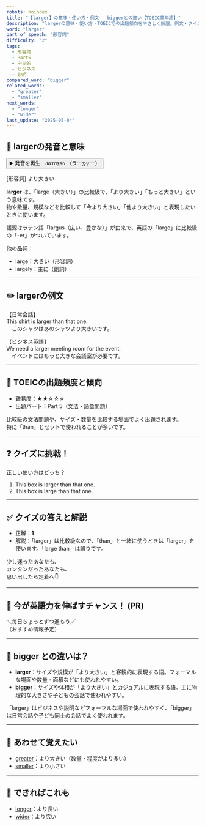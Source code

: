 ```yaml
---
robots: noindex
title: "【larger】の意味・使い方・例文 ― biggerとの違い【TOEIC英単語】"
description: "largerの意味・使い方・TOEICでの出題傾向をやさしく解説。例文・クイズ付きでbiggerとの違いもわかりやすく学べます。"
word: "larger"
part_of_speech: "形容詞"
difficulty: "2"
tags:
  - 形容詞
  - Part5
  - 中立的
  - ビジネス
  - 説明
compared_word: "bigger"
related_words:
  - "greater"
  - "smaller"
next_words:
  - "longer"
  - "wider"
last_update: "2025-05-04"
---
```


## 🔰 largerの発音と意味

<button class="play-audio" onclick="playTTS('larger')">
  <span class="play-audio-main">
    ▶️ 発音を再生　/lɑːrdʒər/
  </span>
  <span class="play-audio-sub">
    （ラーʒャー）
  </span>
</button>

[形容詞] より大きい

**larger** は、「large（大きい）」の比較級で、「より大きい」「もっと大きい」という意味です。  
物や数量、規模などを比較して「今より大きい」「他より大きい」と表現したいときに使います。

語源はラテン語「largus（広い、豊かな）」が由来で、英語の「large」に比較級の「-er」がついています。

他の品詞：  
- large：大きい（形容詞）
- largely：主に（副詞）

---

## ✏️ largerの例文

【日常会話】  
This shirt is larger than that one.  
　このシャツはあのシャツより大きいです。

【ビジネス英語】  
We need a larger meeting room for the event.  
　イベントにはもっと大きな会議室が必要です。

---

## 🎯 TOEICの出題頻度と傾向

- 難易度：★★☆☆☆
- 出題パート：Part 5（文法・語彙問題）

比較級の文法問題や、サイズ・数量を比較する場面でよく出題されます。  
特に「than」とセットで使われることが多いです。

---

## ❓ クイズに挑戦！

正しい使い方はどっち？

1. This box is larger than that one.  
2. This box is large than that one.

---

## ✅ クイズの答えと解説

- 正解：**1**
- 解説：「larger」は比較級なので、「than」と一緒に使うときは「larger」を使います。「large than」は誤りです。

少し迷ったあなたも、  
カンタンだったあなたも、  
思い出したら定着へ👇️

---

## 🚀 今が英語力を伸ばすチャンス！ (PR)

<div class="info-center">
＼毎日ちょっとずつ進もう／<br>  
（おすすめ情報予定）
</div>

---

## 🤔  bigger との違いは？

- **larger**：サイズや規模が「より大きい」と客観的に表現する語。フォーマルな場面や数量・面積などにも使われやすい。
- **[bigger](/bigger)**：サイズや体積が「より大きい」とカジュアルに表現する語。主に物理的な大きさや子どもの会話で使われやすい。

「larger」はビジネスや説明などフォーマルな場面で使われやすく、「bigger」は日常会話や子ども同士の会話でよく使われます。

---

## 🧩 あわせて覚えたい

- [greater](/greater)：より大きい（数量・程度がより多い）
- [smaller](/smaller)：より小さい

---

## 📖 できればこれも

- [longer](/longer)：より長い
- [wider](/wider)：より広い

<!-- cvid: aid12_bid11 -->
